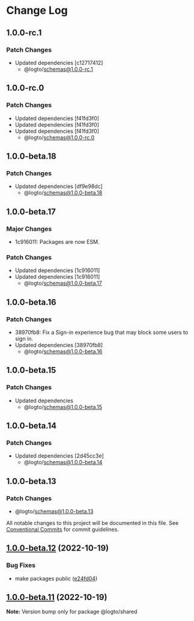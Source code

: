 # Change Log

## 1.0.0-rc.1

### Patch Changes

- Updated dependencies [c12717412]
  - @logto/schemas@1.0.0-rc.1

## 1.0.0-rc.0

### Patch Changes

- Updated dependencies [f41fd3f0]
- Updated dependencies [f41fd3f0]
- Updated dependencies [f41fd3f0]
  - @logto/schemas@1.0.0-rc.0

## 1.0.0-beta.18

### Patch Changes

- Updated dependencies [df9e98dc]
  - @logto/schemas@1.0.0-beta.18

## 1.0.0-beta.17

### Major Changes

- 1c916011: Packages are now ESM.

### Patch Changes

- Updated dependencies [1c916011]
- Updated dependencies [1c916011]
  - @logto/schemas@1.0.0-beta.17

## 1.0.0-beta.16

### Patch Changes

- 38970fb8: Fix a Sign-in experience bug that may block some users to sign in.
- Updated dependencies [38970fb8]
  - @logto/schemas@1.0.0-beta.16

## 1.0.0-beta.15

### Patch Changes

- Updated dependencies
  - @logto/schemas@1.0.0-beta.15

## 1.0.0-beta.14

### Patch Changes

- Updated dependencies [2d45cc3e]
  - @logto/schemas@1.0.0-beta.14

## 1.0.0-beta.13

### Patch Changes

- @logto/schemas@1.0.0-beta.13

All notable changes to this project will be documented in this file.
See [Conventional Commits](https://conventionalcommits.org) for commit guidelines.

## [1.0.0-beta.12](https://github.com/logto-io/logto/compare/v1.0.0-beta.11...v1.0.0-beta.12) (2022-10-19)

### Bug Fixes

- make packages public ([e24fd04](https://github.com/logto-io/logto/commit/e24fd0479bc20c92bd38b5e214abe441404ce496))

## [1.0.0-beta.11](https://github.com/logto-io/logto/compare/v1.0.0-beta.10...v1.0.0-beta.11) (2022-10-19)

**Note:** Version bump only for package @logto/shared
